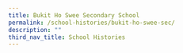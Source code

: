 ```yaml
---
title: Bukit Ho Swee Secondary School
permalink: /school-histories/bukit-ho-swee-sec/
description: ""
third_nav_title: School Histories
---
```

